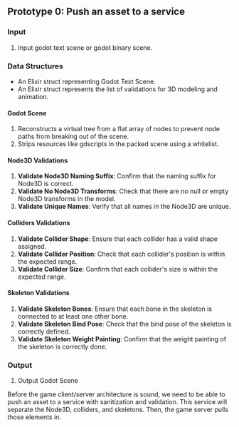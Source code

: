 ## Prototype 0: Push an asset to a service

### Input

1. Input godot text scene or godot binary scene.

### Data Structures

- An Elixir struct representing Godot Text Scene.
- An Elixir struct represents the list of validations for 3D modeling and animation.

#### Godot Scene

1. Reconstructs a virtual tree from a flat array of nodes to prevent node paths from breaking out of the scene.
2. Strips resources like gdscripts in the packed scene using a whitelist.

#### Node3D Validations

1. **Validate Node3D Naming Suffix**: Confirm that the naming suffix for Node3D is correct.
2. **Validate No Node3D Transforms**: Check that there are no null or empty Node3D transforms in the model.
3. **Validate Unique Names**: Verify that all names in the Node3D are unique.

#### Colliders Validations

1. **Validate Collider Shape**: Ensure that each collider has a valid shape assigned.
2. **Validate Collider Position**: Check that each collider's position is within the expected range.
3. **Validate Collider Size**: Confirm that each collider's size is within the expected range.

#### Skeleton Validations

1. **Validate Skeleton Bones**: Ensure that each bone in the skeleton is connected to at least one other bone.
2. **Validate Skeleton Bind Pose**: Check that the bind pose of the skeleton is correctly defined.
3. **Validate Skeleton Weight Painting**: Confirm that the weight painting of the skeleton is correctly done.

### Output

1. Output Godot Scene

Before the game client/server architecture is sound, we need to be able to push an asset to a service with sanitization and validation. This service will separate the Node3D, colliders, and skeletons. Then, the game server pulls those elements in.
